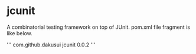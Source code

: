 jcunit
======

A combinatorial testing framework on top of JUnit. pom.xml file fragment is like below.

'''
<dependency>
  <groupId>com.github.dakusui</groupId>
  <artifactId>jcunit</artifactId>
  <version>0.0.2</version>
</dependency>
'''
